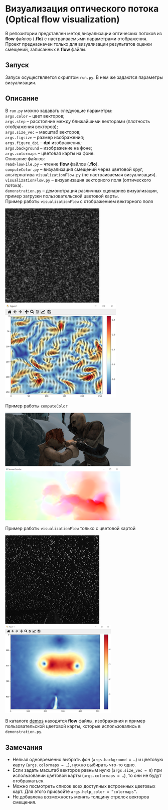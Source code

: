 # Визуализация оптического потока <br> (Optical flow visualization)
В репозитории представлен метод визуализации оптических потоков
из **flow** файлов (**.flo**) с настраиваемыми параметрами отображения.
Проект предназначен только для визуализации результатов оценки
смещений, записанных в **flow** файлы.

## Запуск
Запуск осуществляется скриптом `run.py`.
В нем же задаются параметры визуализации.

## Описание
В `run.py` можно задавать следующие параметры: <br>
`args.color` – цвет векторов; <br>
`args.step` – расстояние между ближайшими векторами
(плотность отображения векторов); <br>
`args.size_vec` – масштаб векторов; <br>
`args.figsize` – размер изображения; <br>
`args.figure_dpi` – **dpi** изображения; <br>
`args.background` – изображение на фоне; <br>
`args.colormaps` – цветовая карты на фоне. <br>
Описание файлов: <br>
`readFlowFile.py` – чтение **flow** файлов (**.flo**). <br>
`computeColor.py` – визуализация смещений через цветовой круг,
альтернатива `visualizationFlow.py` (не настраиваемая визуализация). <br>
`visualizationFlow.py` – визуализация векторного поля (оптического потока). <br>
`demonstration.py` – демонстрация различных сценариев визуализации,
пример загрузки пользовательской цветовой карты. <br>
Пример работы `visualizationFlow` с отображением векторного поля

<p float="left">
<img src="demos/DNS_turbulence.gif" width="300" />
<img src="demos/example_1.png" width="353" />
</p>

Пример работы `computeColor`

<p float="left">
<img src="demos/Color.gif" width="400" />
<img src="demos/example_Color.png" width="367" />
</p>

Пример работы `visualizationFlow` только с цветовой картой

<p float="left">
<img src="demos/vortexPair.gif" width="300" />
<img src="demos/example_2.png" width="338" />
</p>

В каталоге [demos](demos) находятся **flow** файлы, изображения и пример
пользовательской цветовой карты, которые использовались в `demonstration.py`.

## Замечания
- Нельзя одновременно выбрать фон (`args.background = …`) и 
цветовую карту (`args.colormaps = …`), нужно выбирать что-то одно.
- Если задать масштаб векторов равным нулю (`args.size_vec = 0`)
при использовании цветовой карты (`args.colormaps = …`), то 
они не будут отображаться.
- Можно посмотреть список всех доступных встроенных цветовых карт.
Для этого присвойте `args.help_color = “colormaps”`.
- Не добавлена возможность менять толщину стрелок векторов смещения.